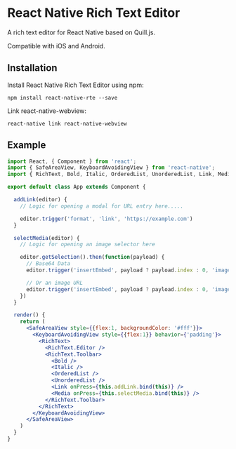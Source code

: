 # React Native Rich Text Editor

A rich text editor for React Native based on Quill.js.

Compatible with iOS and Android.

## Installation

Install React Native Rich Text Editor using npm:

```
npm install react-native-rte --save
```

Link react-native-webview:

```
react-native link react-native-webview
```

## Example

```jsx
import React, { Component } from 'react';
import { SafeAreaView, KeyboardAvoidingView } from 'react-native';
import { RichText, Bold, Italic, OrderedList, UnorderedList, Link, Media } from 'react-native-rte'

export default class App extends Component {

  addLink(editor) {
    // Logic for opening a modal for URL entry here.....

    editor.trigger('format', 'link', 'https://example.com')
  }

  selectMedia(editor) {
    // Logic for opening an image selector here

    editor.getSelection().then(function(payload) {
      // Base64 Data
      editor.trigger('insertEmbed', payload ? payload.index : 0, 'image', 'data:image/jpeg;base64,BASE64DATA')

      // Or an image URL
      editor.trigger('insertEmbed', payload ? payload.index : 0, 'image', 'http://example.com/image.jpg')
    })
  }

  render() {
    return (
      <SafeAreaView style={{flex:1, backgroundColor: '#fff'}}>
        <KeyboardAvoidingView style={{flex:1}} behavior={'padding'}>
          <RichText>
            <RichText.Editor />
            <RichText.Toolbar>
              <Bold />
              <Italic />
              <OrderedList />
              <UnorderedList />
              <Link onPress={this.addLink.bind(this)} />
              <Media onPress={this.selectMedia.bind(this)} />
            </RichText.Toolbar>
          </RichText>
        </KeyboardAvoidingView>
      </SafeAreaView>
    )
  }
}
```
